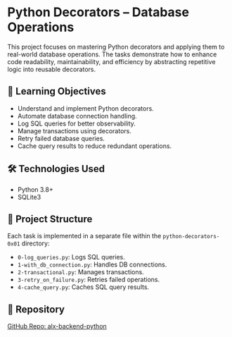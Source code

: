 # Python Decorators – Database Operations

This project focuses on mastering Python decorators and applying them to real-world database operations. The tasks demonstrate how to enhance code readability, maintainability, and efficiency by abstracting repetitive logic into reusable decorators.

## 🧠 Learning Objectives

- Understand and implement Python decorators.
- Automate database connection handling.
- Log SQL queries for better observability.
- Manage transactions using decorators.
- Retry failed database queries.
- Cache query results to reduce redundant operations.

## 🛠️ Technologies Used

- Python 3.8+
- SQLite3

## 📁 Project Structure

Each task is implemented in a separate file within the `python-decorators-0x01` directory:

- `0-log_queries.py`: Logs SQL queries.
- `1-with_db_connection.py`: Handles DB connections.
- `2-transactional.py`: Manages transactions.
- `3-retry_on_failure.py`: Retries failed operations.
- `4-cache_query.py`: Caches SQL query results.

## 📌 Repository

[GitHub Repo: alx-backend-python](https://github.com/JojoBaPb/alx-backend-python)
